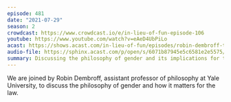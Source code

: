 ```yaml
---
episode: 481
date: "2021-07-29"
season: 2
crowdcast: https://www.crowdcast.io/e/in-lieu-of-fun-episode-106
youtube: https://www.youtube.com/watch?v=eAeD4UbPiLo
acast: https://shows.acast.com/in-lieu-of-fun/episodes/robin-dembroff-talks-gender-and-philosophy
audio-file: https://sphinx.acast.com/p/open/s/6071b87945e5c6581e2e5575/e/610438c13fc854001a0293ce/media.mp3
summary: Discussing the philosophy of gender and its implications for the law
---
```

We are joined by Robin Dembroff, assistant professor of philosophy at Yale University, to discuss the philosophy of gender and how it matters for the law.
